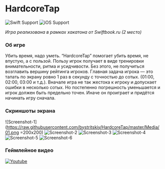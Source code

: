 # HardcoreTap
![Swift Support](https://img.shields.io/badge/Swift-4.0-orange.svg)
![iOS Support](https://img.shields.io/badge/iOS-11.0%2B-yellow.svg)

_Игра реализована в рамках хакатона от Swiftbook.ru (2 место)_

### Об игре 
Убить время, надо уметь. “HardcoreTap” помогает убить время, не впустую, а с пользой. Пользу игрок получает в виде тренировки внимательности, ритма и усидчивости. Без этого, не получиться возглавить вершину рейтинга игроков. Главная задача игрока — это тапать по экрану ровно 1 раз в секунду с точностью до сотых. (01:00, 02:00, 03:00 и т.д.). Вначале игра не так жестока к игроку и допускает ошибки в несколько сотых. Но постепенно погрешность уменьшается и игрок должен быть предельно точен. Иначе он проиграет и придётся начинать игру сначала.

### Скриншоты экрана 
![Screenshot-1](https://raw.githubusercontent.com/bystritskiy/HardcoreTap/master/Media/01.png =200x200)
![Screenshot-2](https://raw.githubusercontent.com/bystritskiy/HardcoreTap/master/Media/02.png)
![Screenshot-3](https://raw.githubusercontent.com/bystritskiy/HardcoreTap/master/Media/03.png)
![Screenshot-4](https://raw.githubusercontent.com/bystritskiy/HardcoreTap/master/Media/04.png)
![Screenshot-5](https://raw.githubusercontent.com/bystritskiy/HardcoreTap/master/Media/05.png)
![Screenshot-6](https://raw.githubusercontent.com/bystritskiy/HardcoreTap/master/Media/06.png)

### Геймлейное видео
[![Youtube](https://raw.githubusercontent.com/bystritskiy/HardcoreTap/master/Media/youtube.png)](https://www.youtube.com/watch?v=6XC2gn-wFDI "Demo")
